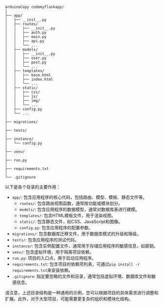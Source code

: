 ```
arduinoCopy codemyflaskapp/
│
├── app/
│   ├── __init__.py
│   ├── routes/
│   │   ├── __init__.py
│   │   ├── auth.py
│   │   ├── main.py
│   │   ├── api.py
│   │   └── ...
│   ├── models/
│   │   ├── __init__.py
│   │   ├── user.py
│   │   ├── post.py
│   │   └── ...
│   ├── templates/
│   │   ├── base.html
│   │   ├── index.html
│   │   └── ...
│   ├── static/
│   │   ├── css/
│   │   ├── js/
│   │   ├── img/
│   │   └── ...
│   ├── config.py
│   └── ...
│
├── migrations/
│
├── tests/
│
├── instance/
│   └── config.py
│
├── venv/
│
├── run.py
│
├── requirements.txt
│
└── .gitignore
```

以下是各个目录的主要作用：

- `app/`: 包含应用程序的核心代码，包括路由、模型、模板、静态文件等。
  - `routes/`: 包含路由视图函数，通常按功能或模块划分。
  - `models/`: 包含应用程序的数据模型，通常对数据库表进行建模。
  - `templates/`: 包含HTML模板文件，用于渲染视图。
  - `static/`: 包含静态文件，如CSS、JavaScript和图像。
  - `config.py`: 包含应用程序的配置参数。
- `migrations/`: 包含数据库迁移文件，用于数据库模式的升级和降级。
- `tests/`: 包含应用程序的测试代码。
- `instance/`: 包含实例配置文件，通常用于存储应用程序的敏感信息，如密钥。
- `venv/`: 包含虚拟环境，用于隔离项目依赖。
- `run.py`: 项目的入口点，用于启动应用程序。
- `requirements.txt`: 包含项目的依赖项列表，可通过`pip install -r requirements.txt`来安装依赖。
- `.gitignore`: 指定要忽略的文件和目录，通常包括虚拟环境、数据库文件和敏感信息。

请注意，上述目录结构是一种通用的示例，您可以根据项目的具体需求进行调整和扩展。此外，对于大型项目，可能需要更复杂的组织和模块化结构。